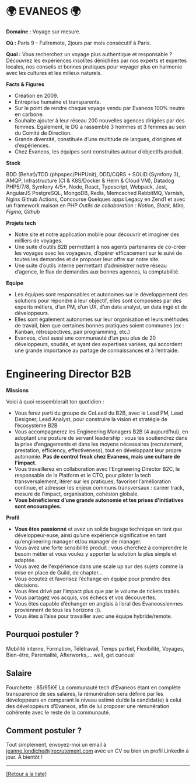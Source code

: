 # 🌍 EVANEOS 🌍

**Domaine :** Voyage sur mesure. 

**Où :** Paris 9 - Fullremote, 2jours par mois consécutif à Paris.

**Quoi :** Vous recherchez un voyage plus authentique et responsable ? Découvrez les expériences insolites dénichées par nos experts et expertes locales, nos conseils et bonnes pratiques pour voyager plus en harmonie avec les cultures et les milieux naturels.

**Facts & Figures**

* Création en 2009. 
* Entreprise humaine et transparente. 
* Sur le point de rendre chaque voyage vendu par Evaneos 100% neutre en carbone.
* Souhaite ajouter à leur réseau 200 nouvelles agences dirigées par des femmes. Egalement, le DG a rassemblé 3 hommes et 3 femmes au sein du Comité de Direction.
* Grande diversité, constituée d’une multitude de langues, d’origines et d’expériences. 
* Chez Evaneos, les équipes sont construites autour d’objectifs produit.

**Stack**

BDD (Behat)/TDD (phpspec/PHPUnit), DDD/CQRS + SOLID (Symfony 3), AMQP, Infrastructure (CI & K8S/Docker & Helm & Cloud VM), Datadog
PHP5/7/8, Symfony 4/5+, 
Node, React, Typescript, Webpack, Jest, AngularJS
PostgreSQL, MongoDB, Redis, Memcached
RabbitMQ, Varnish, Nginx
Github Actions, Concourse
Quelques apps Legacy en Zend1 et avec un framework maison en PHP
*Outils de collaboration : Notion, Slack, Miro, Figma, Github*

**Projets tech**

* Notre site et notre application mobile pour découvrir et imaginer des milliers de voyages.
* Une suite d’outils B2B permettant à nos agents partenaires de co-créer les voyages avec les voyageurs, d’opérer efficacement sur le suivi de toutes les demandes et de proposer leur offre sur notre site.
* Une suite d’outils interne permettant d’administrer notre réseau d’agence, le flux de demandes aux bonnes agences, la comptabilité.

**Equipe**

* Les équipes sont responsables et autonomes sur le développement des solutions pour répondre à leur objectif, elles sont composées par des experts métiers, d’un PM, d’un UX, d’un data analyst, un data ingé et de développeurs.
* Elles sont également autonomes sur leur organisation et leurs méthodes de travail, bien que certaines bonnes pratiques soient communes (ex : Kanban, rétrospectives, pair programming, etc.)
* Evaneos, c’est aussi une communauté d’un peu plus de 20 développeurs, soudés, et ayant des expertises variées, qui accordent une grande importance au partage de connaissances et à l’entraide.


# Engineering Director B2B

**Missions** 

Voici à quoi ressemblerait ton quotidien :

* Vous ferez parti du groupe de CoLead du B2B, avec le Lead PM, Lead Designer, Lead Analyst, pour construire la vision et stratégie de l’écosystème B2B
* Vous accompagnerez les Engineering Managers B2B (4 aujourd’hui), en adoptant une posture de servant leadership : vous les soutiendrez dans la prise d’engagements et dans les moyens nécessaires (recrutement, prestation, efficiency, effectiveness), tout en développant leur propre autonomie. **Pas de control freak chez Evaneos, mais une culture de l’impact.**
* Vous travaillerez en collaboration avec l’Engineering Director B2C, le responsable de la Platform et le CTO, pour piloter la tech transversalement, itérer sur les pratiques, favoriser l’amélioration continue, et adresser les enjeux communs transversaux : career track, mesure de l’impact, organisation, cohésion globale.
* **Vous bénéficierez d’une grande autonomie et tes prises d’initiatives sont encouragées.**

**Profil** 

* **Vous êtes passionné** et avez un solide bagage technique en tant que développeur·euse, ainsi qu’une expérience significative en tant qu’engineering manager et/ou manager de manager.
* Vous avez une forte sensibilité produit : vous cherchez à comprendre le besoin métier et vous voulez y apporter la solution la plus simple et adaptée.
* Vous avez de l'expérience dans une scale up sur des sujets comme la mise en place de Guild, de chapter...
* Vous écoutez et favorisez l’échange en équipe pour prendre des décisions.
* Vous êtes drivé par l’impact plus que par le volume de tickets traités.
* Vous partagez vos acquis, vos échecs et vos découvertes.
* Vous êtes capable d’échanger en anglais à l’oral (les Evaneossien·nes proviennent de tous les horizons :)).
* Vous êtes à l’aise pour travailler avec une équipe hybride/remote.


## Pourquoi postuler ?

Mobilité interne, Formation, Télétravail, Temps partiel, Flexibilité, Voyages, Bien-être, Parentalité, Afterworks,... well, get curious! 

## Salaire

Fourchette : 85/95K€
La communauté tech d’Evaneos étant en complète transparence de ses salaires, la rémunération sera définie par les développeurs en comparant le niveau estimé du/de la candidat(e) à celui des développeurs d’Evaneos, afin de lui proposer une rémunération cohérente avec le reste de la communauté.


## Comment postuler ?

Tout simplement, envoyez-moi un email à jeanne.londiche@jlrecrutement.com avec un CV ou bien un profil LinkedIn à jour. À bientôt ! 


----
<a href="https://github.com/jlondiche/job-board-php/blob/master/README.md">[Retour a la liste]</a>